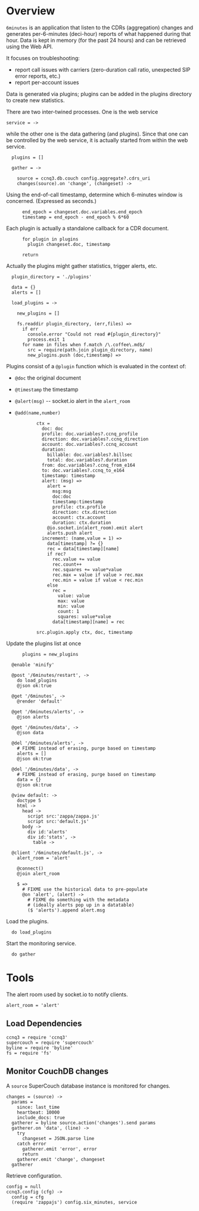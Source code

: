 Overview
========

`6minutes` is an application that listen to the CDRs (aggregation) changes and generates per-6-minutes (deci-hour) reports of what happened during that hour. Data is kept in memory (for the past 24 hours) and can be retrieved using the Web API.

It focuses on troubleshooting:
- report call issues with carriers (zero-duration call ratio, unexpected SIP error reports, etc.)
- report per-account issues

Data is generated via plugins; plugins can be added in the plugins directory to create new statistics.

There are two inter-twined processes. One is the web service

    service = ->

while the other one is the data gathering (and plugins). Since that one can be controlled by the web service, it is actually started from within the web service.

      plugins = []

      gather = ->

        source = ccnq3.db.couch config.aggregate?.cdrs_uri
        changes(source).on 'change', (changeset) ->

Using the end-of-call timestamp, determine which 6-minutes window is concerned.
(Expressed as seconds.)

          end_epoch = changeset.doc.variables.end_epoch
          timestamp = end_epoch - end_epoch % 6*60

Each plugin is actually a standalone callback for a CDR document.

          for plugin in plugins
            plugin changeset.doc, timestamp

          return

Actually the plugins might gather statistics, trigger alerts, etc.

      plugin_directory = './plugins'

      data = {}
      alerts = []

      load_plugins = ->

        new_plugins = []

        fs.readdir plugin_directory, (err,files) =>
          if err
            console.error "Could not read #{plugin_directory}"
            process.exit 1
          for name in files when f.match /\.coffee\.md$/
            src = require(path.join plugin_directory, name)
            new_plugins.push (doc,timestamp) =>

Plugins consist of a `@plugin` function which is evaluated in the context of:
- `@doc` the original document
- `@timestamp` the timestamp
- `@alert(msg)` -- socket.io alert in the `alert_room`
- `@add(name,number)`

              ctx =
                doc: doc
                profile: doc.variables?.ccnq_profile
                direction: doc.variables?.ccnq_direction
                account: doc.variables?.ccnq_account
                duration:
                  billable: doc.variables?.billsec
                  total: doc.variables?.duration
                from: doc.variables?.ccnq_from_e164
                to: doc.variables?.ccnq_to_e164
                timestamp: timestamp
                alert: (msg) =>
                  alert =
                    msg:msg
                    doc:doc
                    timestamp:timestamp
                    profile: ctx.profile
                    direction: ctx.direction
                    account: ctx.account
                    duration: ctx.duration
                  @io.socket.in(alert_room).emit alert
                  alerts.push alert
                increment: (name,value = 1) =>
                  data[timestamp] ?= {}
                  rec = data[timestamp][name]
                  if rec?
                    rec.value += value
                    rec.count++
                    rec.squares += value*value
                    rec.max = value if value > rec.max
                    rec.min = value if value < rec.min
                  else
                    rec =
                      value: value
                      max: value
                      min: value
                      count: 1
                      squares: value*value
                    data[timestamp][name] = rec

              src.plugin.apply ctx, doc, timestamp

Update the plugins list at once

          plugins = new_plugins

      @enable 'minify'

      @post '/6minutes/restart', ->
        do load_plugins
        @json ok:true

      @get '/6minutes', ->
        @render 'default'

      @get '/6minutes/alerts', ->
        @json alerts

      @get '/6minutes/data', ->
        @json data

      @del '/6minutes/alerts', ->
        # FIXME instead of erasing, purge based on timestamp
        alerts = []
        @json ok:true

      @del '/6minutes/data', ->
        # FIXME instead of erasing, purge based on timestamp
        data = {}
        @json ok:true

      @view default: ->
        doctype 5
        html ->
          head ->
            script src:'zappa/zappa.js'
            script src:'default.js'
          body ->
            div id:'alerts'
            div id:'stats', ->
              table ->

      @client '/6minutes/default.js', ->
        alert_room = 'alert'

        @connect()
        @join alert_room

        $ =>
          # FIXME use the historical data to pre-populate
          @on 'alert', (alert) ->
            # FIXME do something with the metadata
            # (ideally alerts pop up in a datatable)
            ($ 'alerts').append alert.msg

Load the plugins.

      do load_plugins

Start the monitoring service.

      do gather

Tools
=====

The alert room used by socket.io to notify clients.

    alert_room = 'alert'

Load Dependencies
-----------------

    ccnq3 = require 'ccnq3'
    supercouch = require 'supercouch'
    byline = require 'byline'
    fs = require 'fs'

Monitor CouchDB changes
-----------------------

A `source` SuperCouch database instance is monitored for changes.

    changes = (source) ->
      params =
        since: last_time
        heartbeat: 10000
        include_docs: true
      gatherer = byline source.action('changes').send params
      gatherer.on 'data', (line) ->
        try
          changeset = JSON.parse line
        catch error
          gatherer.emit 'error', error
          return
        gatherer.emit 'change', changeset
      gatherer


Retrieve configuration.

    config = null
    ccnq3.config (cfg) ->
      config = cfg
      (require 'zappajs') config.six_minutes, service
